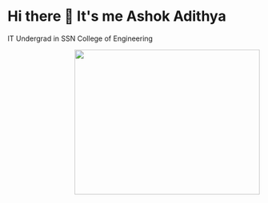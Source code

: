 # Hi there 👋 It's me Ashok Adithya

IT Undergrad in SSN College of Engineering

<img align="right" width="370" height="290" src="https://images.squarespace-cdn.com/content/v1/5769fc401b631bab1addb2ab/1541580611624-TE64QGKRJG8SWAIUS7NS/coding-freak.gif">


<!---)">


AshokAdithya/AshokAdithya is a ✨ special ✨ repository because its `README.md` (this file) appears on your GitHub profile.
You can click the Preview link to take a look at your changes.
--->
